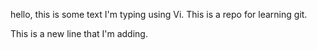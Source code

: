 hello, this is some text I'm typing using Vi.
This is a repo for learning git.

This is a new line that I'm adding.

